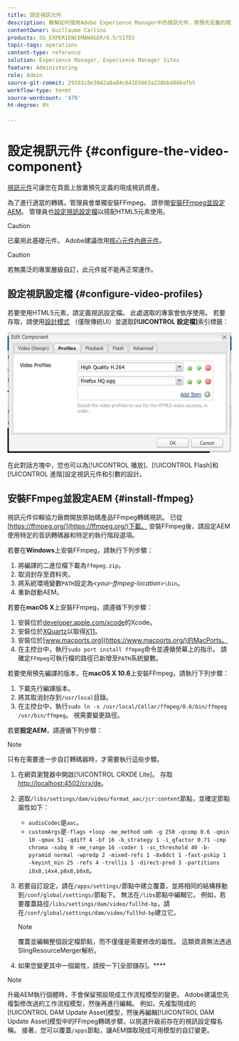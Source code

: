 ```yaml
---
title: 設定視訊元件
description: 瞭解如何使用Adobe Experience Manager中的視訊元件，將預先定義的現成視訊資產放置在頁面上。
contentOwner: Guillaume Carlino
products: SG_EXPERIENCEMANAGER/6.5/SITES
topic-tags: operations
content-type: reference
solution: Experience Manager, Experience Manager Sites
feature: Administering
role: Admin
source-git-commit: 29391c8e3042a8a04c64165663a228bb4886afb5
workflow-type: tm+mt
source-wordcount: '479'
ht-degree: 0%

---
```


# 設定視訊元件 {#configure-the-video-component}

[視訊元件](/help/sites-authoring/default-components-foundation.md#video)可讓您在頁面上放置預先定義的現成視訊資產。

為了進行適當的轉碼，管理員會單獨安裝FFmpeg。 請參閱[安裝FFmpeg並設定AEM](#install-ffmpeg)。 管理員也[設定視訊設定檔](#configure-video-profiles)以搭配HTML5元素使用。

>[!CAUTION]
>
>已棄用此基礎元件。 Adobe建議改用[核心元件內嵌元件](https://experienceleague.adobe.com/docs/experience-manager-core-components/using/wcm-components/embed.html)。

>[!CAUTION]
>
>若無廣泛的專案層級自訂，此元件就不能再正常運作。

## 設定視訊設定檔 {#configure-video-profiles}

若要使用HTML5元素，請定義視訊設定檔。 此處選取的專案會依序使用。 若要存取，請使用[設計模式](/help/sites-authoring/default-components-designmode.md) （僅限傳統UI）並選取&#x200B;**[!UICONTROL 設定檔]**&#x200B;索引標籤：

![chlimage_1-317](assets/chlimage_1-317.png)

在此對話方塊中，您也可以為[!UICONTROL 播放]、[!UICONTROL Flash]和[!UICONTROL 進階]設定視訊元件和引數的設計。

## 安裝FFmpeg並設定AEM {#install-ffmpeg}

視訊元件仰賴協力廠商開放原始碼產品FFmpeg轉碼視訊。 已從[https://ffmpeg.org/](https://ffmpeg.org/)下載。 安裝FFmpeg後，請設定AEM使用特定的音訊轉碼器和特定的執行階段選項。

若要在&#x200B;**Windows**&#x200B;上安裝FFmpeg，請執行下列步驟：

1. 將編譯的二進位檔下載為`ffmpeg.zip`。
1. 取消封存至資料夾。
1. 將系統環境變數`PATH`設定為&lt;*your-ffmpeg-location*>`\bin`。
1. 重新啟動AEM。

若要在&#x200B;**macOS X**&#x200B;上安裝FFmpeg，請遵循下列步驟：

1. 安裝位於[developer.apple.com/xcode](https://developer.apple.com/xcode/)的Xcode。
1. 安裝位於[XQuartz](https://www.xquartz.org)以取得[X11](https://support.apple.com/en-us/100724)。
1. 安裝位於[www.macports.org](https://www.macports.org/)的MacPorts。
1. 在主控台中，執行`sudo port install ffmpeg`命令並遵循熒幕上的指示。 請確定`FFmpeg`可執行檔的路徑已新增至`PATH`系統變數。

若要使用預先編譯的版本，在&#x200B;**macOS X 10.6**&#x200B;上安裝FFmpeg，請執行下列步驟：

1. 下載先行編譯版本。
1. 將其取消封存到`/usr/local`目錄。
1. 在主控台中，執行`sudo ln -s /usr/local/Cellar/ffmpeg/0.6/bin/ffmpeg /usr/bin/ffmpeg`。 視需要變更路徑。

若要&#x200B;**設定AEM**，請遵循下列步驟：

>[!NOTE]
>
>只有在需要進一步自訂轉碼器時，才需要執行這些步驟。

1. 在網頁瀏覽器中開啟[!UICONTROL CRXDE Lite]。 存取[http://localhost:4502/crx/de](http://localhost:4502/crx/de)。
2. 選取`/libs/settings/dam/video/format_aac/jcr:content`節點，並確定節點屬性如下：

   * `audioCodec`是`aac`。
   * `customArgs`是`-flags +loop -me_method umh -g 250 -qcomp 0.6 -qmin 10 -qmax 51 -qdiff 4 -bf 16 -b_strategy 1 -i_qfactor 0.71 -cmp chroma -subq 8 -me_range 16 -coder 1 -sc_threshold 40 -b-pyramid normal -wpredp 2 -mixed-refs 1 -8x8dct 1 -fast-pskip 1 -keyint_min 25 -refs 4 -trellis 1 -direct-pred 3 -partitions i8x8,i4x4,p8x8,b8x8`。

3. 若要自訂設定，請在`/apps/settings/`節點中建立覆蓋，並將相同的結構移動到`/conf/global/settings/`節點下。 無法在`/libs`節點中編輯它。 例如，若要覆蓋路徑`/libs/settings/dam/video/fullhd-bp`，請在`/conf/global/settings/dam/video/fullhd-bp`建立它。

   >[!NOTE]
   >
   >覆蓋並編輯整個設定檔節點，而不僅僅是需要修改的屬性。 這類資源無法透過SlingResourceMerger解析。

4. 如果您變更其中一個屬性，請按一下[全部儲存]。****

>[!NOTE]
>
>升級AEM執行個體時，不會保留預設現成工作流程模型的變更。 Adobe建議您先複製修改過的工作流程模型，然後再進行編輯。 例如，先複製現成的[!UICONTROL DAM Update Asset]模型，然後再編輯[!UICONTROL DAM Update Asset]模型中的FFmpeg轉碼步驟，以挑選升級前存在的視訊設定檔名稱。 接著，您可以覆蓋`/apps`節點，讓AEM擷取現成可用模型的自訂變更。
